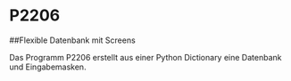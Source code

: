 # P2206

##Flexible Datenbank mit Screens

Das Programm P2206 erstellt aus einer Python Dictionary eine Datenbank und Eingabemasken.
